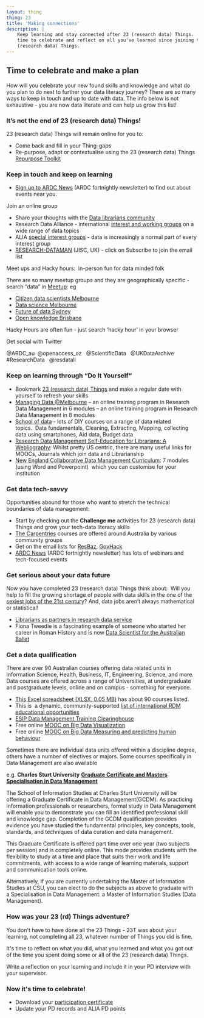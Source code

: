 ```yaml
---
layout: thing
thing: 23
title: 'Making connections'
description: |
    Keep learning and stay connected after 23 (research data) Things.  Take
    time to celebrate and reflect on all you've learned since joining the 23
    (research data) Things.
---
```

## Time to celebrate and make a plan

How will you celebrate your new found skills and knowledge and what do
you plan to do next to further your data literacy journey? There
are so many ways to keep in touch and up to date with data. The info
below is not exhaustive - you are now data literate and can help us grow
this list!

### It’s not the end of 23 (research data) Things!

23 (research data) Things will remain online for you to:

-   Come back and fill in your Thing-gaps
-   Re-purpose, adapt or contextualise using the 23 (research data)
    Things [Repurpose
    Toolkit](https://www.ands.org.au/working-with-data/skills/23-research-data-things/toolkit "repurpose toolkit")

### Keep in touch and keep on learning

-   [Sign up to ARDC
    News](https://us7.campaign-archive.com/home/?u=b542ef52e49302569068046d9&id=22b849a4ee)
    (ARDC fortnightly newsletter) to find out about events near you.

Join an online group

-   Share your thoughts with the [Data librarians
    community](https://data-librarians.slack.com/ "data librarians community")
-   Research Data Alliance - international [interest and working
    groups](https://rd-alliance.org/groups) on a wide range of data
    topics
-   ALIA [special interest
    groups](https://www.alia.org.au/our-communities/alia-groups) - data
    is increasingly a normal part of every interest group
-   [RESEARCH-DATAMAN](https://www.jiscmail.ac.uk/cgi-bin/webadmin?A0=RESEARCH-DATAMAN)
    (JISC, UK) - click on Subscribe to join the email list

Meet ups and Hacky hours:  in-person fun for data minded folk

There are so many meetup groups and they are geographically specific -
search “data” in [Meetup](https://www.meetup.com/en-AU/): eg

-   [Citizen data scientists
    Melbourne](http://www.meetup.com/Citizen/ "Meet up group - Citizen data scientists Melbourne")
-   [Data science
    Melbourne](http://www.meetup.com/Data-Science-Melbourne/ "meet up group - data science Melbourne")
-   [Future of data
    Sydney](https://www.meetup.com/futureofdata-sydney/ "Meetup - Future of data Sydney")
-   [Open knowledge
    Brisbane](https://www.meetup.com/Brisbane-Open-Knowledge-Meetup/ "Open knowledge Brisbane - Meetup group")

Hacky Hours are often fun - just search ‘hacky hour’ in your browser

Get social with Twitter

@ARDC_au  @openaccess_oz   @ScientificData   @UKDataArchive   #ResearchData   @resdatall

### Keep on learning through “Do It Yourself“

-   Bookmark [23 (research data)
    Things](https://github.com/au-research/ARDC-23-things "23 (research data) Things")
    and make a regular date with yourself to refresh your skills
-   [Managing Data
    @Melbourne](https://library.unimelb.edu.au/Digital-Scholarship/training_and_outreach/data "Managing data @Melbourne")
    – an online training program in Research Data Management in 6
    modules – an online training program in Research Data Management in
    8 modules
-   [School of
    data](http://schoolofdata.org/courses/ "School of data") - lots of
    DIY courses on a range of data related topics.  Data fundamentals,
    Cleaning, Extracting, Mapping, collecting data using smartphones,
    Aid data, Budget data
-   [Research Data Management Self-Education for Librarians: A
    Webliography](http://istl.org/15-fall/internet2.html "Research Data Management Self-Education for Librarians: A Webliography"):
    Whilst pretty US centric, there are many useful links for MOOCs,
    Journals which join data and Librarianship
-   [New England Collaborative Data Management
    Curriculum](https://library.umassmed.edu/resources/necdmc/modules "New England Collaborative data Management curriculum"):
    7 modules (using Word and Powerpoint)  which you can customise for
    your institution

### Get data tech-savvy

Opportunities abound for those who want to stretch the technical
boundaries of data management:

-   Start by checking out the **Challenge me** activities for 23 (research data) Things
    and grow your tech-data literacy skills
-   [The Carpentries](https://carpentries.org/) courses are offered around Australia by various community groups
-   Get on the email lists for
    [ResBaz](https://resbazblog.wordpress.com/ "ResBaz blog"),
    [GovHack](https://www.govhack.org/ "GovHack")
-   [ARDC News](https://us7.campaign-archive.com/home/?u=b542ef52e49302569068046d9&id=22b849a4ee)
    (ARDC fortnightly newsletter) has lots of webinars and tech-focused
    events

### Get serious about your data future

Now you have completed 23 (research data) Things think about:  Will you
help to fill the growing shortage of people with data skills in the one
of the [sexiest jobs of the 21st
century](http://www.smh.com.au/national/tertiary-education/data-scientists-are-the-rock-stars-of-business-20150819-gj2i0r.html)?
And, data jobs aren’t always mathematical or statistical!

-   [Librarians as partners in research data service](https://doi.org/10.1108/PROG-02-2015-0013 "Librarians as partners in research data service")
-   Fiona Tweedie is a fascinating example of someone who started her
    career in Roman History and is now [Data Scientist for the
    Australian
    Ballet](http://www.ands.org.au/news-and-events/share-newsletter/share-24/the-data-scientist "Data Scientist for the Australian Ballet")

### Get a data qualification

There are over 90 Australian courses offering data related units in
Information Science, Health, Business, IT, Engineering, Science, and
more. Data courses are offered across a range of Universities, at
undergraduate and postgraduate levels, online and on campus - something
for everyone.

-   [This Excel spreadsheet (XLSX, 0.05
    MB)](http://www.ands.org.au/__data/assets/excel_doc/0004/590071/courses-FINAL.xlsx "Uni data  courses")
    has about 90 courses listed.
-   This is  a dynamic, community-supported [list of international RDM
    educational
    opportunities](https://drive.google.com/open?id=10RTW-nZk0x_mpQw2VAlttcc656MV9EeCaDe2lM4umb4 "list of international RDM opportunities")
-   [ESIP Data Management Training
    Clearinghouse](http://dmtclearinghouse.esipfed.org "ESIP Data Management Training Clearinghouse")
-   Free online [MOOC on Big Data
    Visualization](https://www.futurelearn.com/courses/big-data-visualisation "MOOC on big data visualisation")
-   Free online [MOOC on Big Data Measuring and predicting human
    behaviour](https://www.futurelearn.com/courses/big-data)

Sometimes there are individual data units offered within a discipline
degree, others have a number of electives or majors. Some courses
specifically in Data Management are also available

e.g. **Charles Sturt University** [**Graduate Certificate and Masters
Specialisation in Data
Management**](https://study.csu.edu.au/courses/library-information-studies/graduate-certificate-data-management "Graduate Certificate and Masters Specialisation in Data Management")

The School of Information Studies at Charles Sturt University will be
offering a Graduate Certificate in Data Management(GCDM). 
As practicing information professionals or researchers, formal
study in Data Management will enable you to demonstrate you can fill an
identified professional skill and knowledge gap. Completion of the GCDM
qualification provides evidence you have studied the fundamental
principles, key concepts, tools, standards, and techniques of data
curation and data management.

This Graduate Certificate is offered part time over one year (two
subjects per session) and is completely online. This mode provides
students with the flexibility to study at a time and place that suits
their work and life commitments, with access to a wide range of learning
materials, support and communication tools online.

Alternatively, if you are currently undertaking the Master of
Information Studies at CSU, you can elect to do the subjects as above to
graduate with a Specialisation in Data Management: a Master of
Information Studies (Data Management).

### How was your 23 (rd) Things adventure?

You don't have to have done all the 23 Things - 23T was about your
learning, not completing all 23, whatever number of Things you did is
fine.

It's time to reflect on what you did, what you learned and what you got
out of the time you spent doing some or all of the 23 (research data)
Things.

Write a reflection on your learning and include it in your PD interview
with your supervisor.


### Now it's time to celebrate!

-   Download your [participation
    certificate](https://www.ands.org.au/__data/assets/word_doc/0004/590773/ParticipationCertificate.docx "23(research data) Things participation certificate")
-   Update your PD records and ALIA PD points
